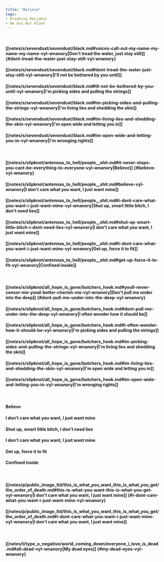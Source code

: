 ```yaml
---
title: "Believe"
tags:
- Breaking Benjamin
- We Are Not Alone
---
```

&nbsp;
#### [[notes/s/sevendust/sevendust/black.md#voices-call-out-my-name-my-name-my-name-vyl-wnanory|Don't tread the water, just stay still]] {#dont-tread-the-water-just-stay-still-vyl-wnanory}
#### [[notes/s/sevendust/sevendust/black.md#dont-tread-the-water-just-stay-still-vyl-wnanory|I'll not be bothered by you until]]
#### [[notes/s/sevendust/sevendust/black.md#ill-not-be-bothered-by-you-until-vyl-wnanory|I'm picking sides and pulling the strings]]
#### [[notes/s/sevendust/sevendust/black.md#im-picking-sides-and-pulling-the-strings-vyl-wnanory|I'm living lies and shedding the skin]]
#### [[notes/s/sevendust/sevendust/black.md#im-living-lies-and-shedding-the-skin-vyl-wnanory|I'm open wide and letting you in]]
#### [[notes/s/sevendust/sevendust/black.md#im-open-wide-and-letting-you-in-vyl-wnanory|I'm wronging rights]]
&nbsp;
#### [[notes/s/slipknot/antennas_to_hell/people__shit.md#it-never-stops-you-cant-be-everything-to-everyone-vyl-wnanory|Believe]] {#believe-vyl-wnanory}
#### [[notes/s/slipknot/antennas_to_hell/people__shit.md#believe-vyl-wnanory|I don't care what you want, I just want mine]]
#### [[notes/s/slipknot/antennas_to_hell/people__shit.md#i-dont-care-what-you-want-i-just-want-mine-vyl-wnanory|Shut up, smart little bitch, I don't need lies]]
#### [[notes/s/slipknot/antennas_to_hell/people__shit.md#shut-up-smart-little-bitch-i-dont-need-lies-vyl-wnanory|I don't care what you want, I just want mine]]
#### [[notes/s/slipknot/antennas_to_hell/people__shit.md#i-dont-care-what-you-want-i-just-want-mine-vyl-wnanory|Get up, force it to fit]]
#### [[notes/s/slipknot/antennas_to_hell/people__shit.md#get-up-force-it-to-fit-vyl-wnanory|Confined inside]]
&nbsp;
#### [[notes/s/slipknot/all_hope_is_gone/butchers_hook.md#youll-never-censor-me-youd-better-cherish-me-vyl-wnanory|Don't pull me under into the deep]] {#dont-pull-me-under-into-the-deep-vyl-wnanory}
#### [[notes/s/slipknot/all_hope_is_gone/butchers_hook.md#dont-pull-me-under-into-the-deep-vyl-wnanory|I often wonder how it should be]]
#### [[notes/s/slipknot/all_hope_is_gone/butchers_hook.md#i-often-wonder-how-it-should-be-vyl-wnanory|I'm picking sides and pulling the strings]]
#### [[notes/s/slipknot/all_hope_is_gone/butchers_hook.md#im-picking-sides-and-pulling-the-strings-vyl-wnanory|I'm living lies and shedding the skin]]
#### [[notes/s/slipknot/all_hope_is_gone/butchers_hook.md#im-living-lies-and-shedding-the-skin-vyl-wnanory|I'm open wide and letting you in]]
#### [[notes/s/slipknot/all_hope_is_gone/butchers_hook.md#im-open-wide-and-letting-you-in-vyl-wnanory|I'm wronging rights]]
&nbsp;
#### Believe
#### I don't care what you want, I just want mine
#### Shut up, smart little bitch, I don't need lies
#### I don't care what you want, I just want mine
#### Get up, force it to fit
#### Confined inside
&nbsp;
#### [[notes/p/public_image_ltd/this_is_what_you_want_this_is_what_you_get/the_order_of_death.md#this-is-what-you-want-this-is-what-you-get-vyl-wnanory|I don't care what you want, I just want mine]] {#i-dont-care-what-you-want-i-just-want-mine-vyl-wnanory}
#### [[notes/p/public_image_ltd/this_is_what_you_want_this_is_what_you_get/the_order_of_death.md#i-dont-care-what-you-want-i-just-want-mine-vyl-wnanory|I don't care what you want, I just want mine]]
&nbsp;
#### [[notes/t/type_o_negative/world_coming_down/everyone_i_love_is_dead.md#all-dead-vyl-wnanory|My dead eyes]] {#my-dead-eyes-vyl-wnanory}
